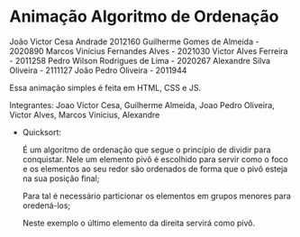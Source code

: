 # Animação Algoritmo de Ordenação

João Victor Cesa Andrade 2012160
Guilherme Gomes de Almeida - 2020890
Marcos Vinícius Fernandes Alves - 2021030
Victor Alves Ferreira - 2011258
Pedro Wilson Rodrigues de Lima - 2020267
Alexandre Silva Oliveira - 2111127
João Pedro Oliveira - 2011944

Essa animação simples é feita em HTML, CSS e JS.

Integrantes: Joao Victor Cesa, Guilherme Almeida, Joao Pedro Oliveira, Victor Alves, Marcos Vinicius, Alexandre

- Quicksort:

  É um algoritmo de ordenação que segue o princípio de dividir para conquistar. Nele um elemento pivô é escolhido para servir como o foco e os elementos ao seu redor são ordenados de forma que o pivô esteja na sua posição final;

  Para tal é necessário particionar os elementos em grupos menores para oredená-los;

  Neste exemplo o último elemento da direita servirá como pivô.

